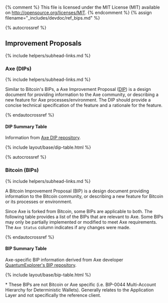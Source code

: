 {% comment %}
This file is licensed under the MIT License (MIT) available on
http://opensource.org/licenses/MIT.
{% endcomment %}
{% assign filename="_includes/devdoc/ref_bips.md" %}

{% autocrossref %}
<!-- __ -->

## Improvement Proposals
{% include helpers/subhead-links.md %}

### Axe (DIPs)
{% include helpers/subhead-links.md %}

Similar to Bitcoin's BIPs, a Axe Improvement Proposal ([DIP](https://github.com/axerunners/dips)) is a design
document for providing information to the Axe community, or describing a new
feature for Axe processes/environment. The DIP should provide a
concise technical specification of the feature and a rationale for the feature.

{% endautocrossref %}

#### DIP Summary Table
<!-- no subhead-links here -->

Information from [Axe DIP repository](https://github.com/axerunners/dips/blob/master/README.md).

{% include layout/base/dip-table.html %}


{% autocrossref %}

### Bitcoin (BIPs)
{% include helpers/subhead-links.md %}

A Bitcoin Improvement Proposal (BIP) is a design document providing information
to the Bitcoin community, or describing a new feature for Bitcoin or its
processes or environment.

Since Axe is forked from Bitcoin, some BIPs are applicable to both. The following
table provides a list of the BIPs that are relevant to Axe. Some BIPs may only
be partially implemented or modified to meet Axe requirements. The `Axe Status`
column indicates if any changes were made.

{% endautocrossref %}

#### BIP Summary Table
<!-- no subhead-links here -->

Axe-specific BIP information derived from Axe developer
[QuantumExplorer's BIP repository](https://github.com/QuantumExplorer/bips/blob/master/README.mediawiki).

{% include layout/base/bip-table.html %}

\* These BIPs are not Bitcoin or Axe specific (i.e. BIP-0044 Multi-Account Hierarchy for Deterministic Wallets). Generally relates to the Application Layer and not specifically the reference client.
